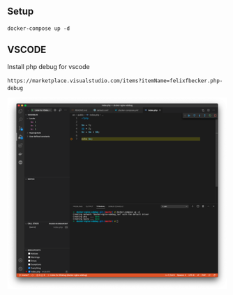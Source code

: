 ## Setup
```
docker-compose up -d
```

## VSCODE

Install php debug for vscode

`https://marketplace.visualstudio.com/items?itemName=felixfbecker.php-debug`

<img src="https://github.com/oscar3x39/docker-nginx-xdebug/blob/master/vscode.png">